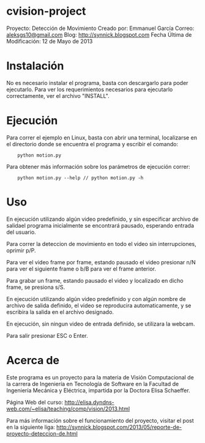 cvision-project
===============
Proyecto: Detección de Movimiento
Creado por: Emmanuel García
Correo: aleksgs10@gmail.com
Blog: http://synnick.blogspot.com
Fecha Última de Modificación: 12 de Mayo de 2013

Instalación
===========

No es necesario instalar el programa, basta con descargarlo
para poder ejecutarlo. Para ver los requerimientos necesarios
para ejecutarlo correctamente, ver el archivo "INSTALL".

Ejecución
=========

Para correr el ejemplo en Linux, basta con abrir una terminal,
localizarse en el directorio donde se encuentra el programa
y escribir el comando:

		python motion.py

Para obtener más información sobre los parámetros de ejecución
correr:

		python motion.py --help // python motion.py -h

Uso
===

En ejecución utilizando algún video predefinido, y sin
especificar archivo de salidael programa inicialmente se
encontrará pausado, esperando entrada del usuario.

Para correr la deteccion de movimiento en todo el video sin 
interrupciones, oprimir p/P. 

Para ver el video frame por frame, estando pausado el video
presionar n/N para ver el siguiente frame o b/B para ver
el frame anterior.

Para grabar un frame, estando pausado el video y localizado
en dicho frame, se presiona s/S.

En ejecución utilizando algún video predefinido y con 
algún nombre de archivo de salida definido, el video se
reproducira automaticamente, y se escribira la salida
en el archivo designado.

En ejecución, sin ningun video de entrada definido, se
utilizara la webcam.

Para salir presionar ESC o Enter.

Acerca de
=========

Este programa es un proyecto para la materia de Visión Computacional
de la carrera de Ingeniería en Tecnología de Software en la Facultad 
de Ingeniería Mecánica y Eléctrica, impartida por la Doctora Elisa
Schaeffer. 

Página Web del curso:
http://elisa.dyndns-web.com/~elisa/teaching/comp/vision/2013.html

Para más información sobre el funcionamiento del proyecto, visitar
el post en la siguiente liga:
http://synnick.blogspot.com/2013/05/reporte-de-proyecto-deteccion-de.html
